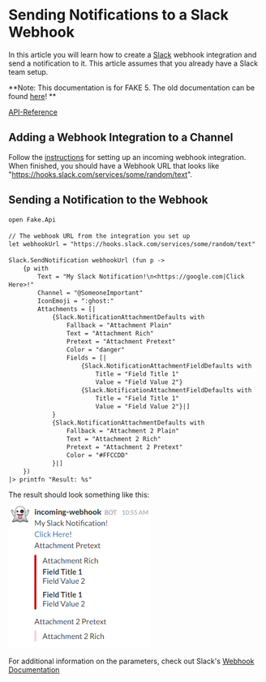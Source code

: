 # Sending Notifications to a Slack Webhook

In this article you will learn how to create a [Slack](https://slack.com) webhook integration and send a notification to it. This article assumes that you already have a Slack team setup.

**Note:  This documentation is for FAKE 5. The old documentation can be found [here](todo-slacknotification.html)! **

[API-Reference](apidocs/fake-api-slack.html)

## Adding a Webhook Integration to a Channel

Follow the [instructions](https://my.slack.com/services/new/incoming-webhook/) for setting up an incoming webhook integration. When finished, you should have a Webhook URL that looks like "https://hooks.slack.com/services/some/random/text".

## Sending a Notification to the Webhook

    open Fake.Api

    // The webhook URL from the integration you set up
    let webhookUrl = "https://hooks.slack.com/services/some/random/text"
	
    Slack.SendNotification webhookUrl (fun p ->
        {p with
            Text = "My Slack Notification!\n<https://google.com|Click Here>!"
            Channel = "@SomeoneImportant"
            IconEmoji = ":ghost:"
            Attachments = [| 
                {Slack.NotificationAttachmentDefaults with
                    Fallback = "Attachment Plain"
                    Text = "Attachment Rich"
                    Pretext = "Attachment Pretext"
                    Color = "danger"
                    Fields = [|
                        {Slack.NotificationAttachmentFieldDefaults with
                            Title = "Field Title 1"
                            Value = "Field Value 2"}
                        {Slack.NotificationAttachmentFieldDefaults with
                            Title = "Field Title 1"
                            Value = "Field Value 2"}|]
                }
                {Slack.NotificationAttachmentDefaults with
                    Fallback = "Attachment 2 Plain"
                    Text = "Attachment 2 Rich"
                    Pretext = "Attachment 2 Pretext"
                    Color = "#FFCCDD"
                }|]
        })
    |> printfn "Result: %s"

The result should look something like this:

![alt text](pics/slacknotification/slacknotification.png "Slack Notification Result")

For additional information on the parameters, check out Slack's [Webhook Documentation](https://api.slack.com/incoming-webhooks)
